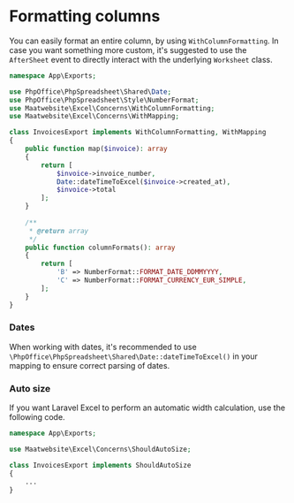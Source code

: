 # Formatting columns

You can easily format an entire column, by using `WithColumnFormatting`.
In case you want something more custom, it's suggested to use the `AfterSheet` event to directly interact with the underlying `Worksheet` class.

```php
namespace App\Exports;

use PhpOffice\PhpSpreadsheet\Shared\Date;
use PhpOffice\PhpSpreadsheet\Style\NumberFormat;
use Maatwebsite\Excel\Concerns\WithColumnFormatting;
use Maatwebsite\Excel\Concerns\WithMapping;

class InvoicesExport implements WithColumnFormatting, WithMapping
{
    public function map($invoice): array
    {
        return [
            $invoice->invoice_number,
            Date::dateTimeToExcel($invoice->created_at),
            $invoice->total
        ];
    }
    
    /**
     * @return array
     */
    public function columnFormats(): array
    {
        return [
            'B' => NumberFormat::FORMAT_DATE_DDMMYYYY,
            'C' => NumberFormat::FORMAT_CURRENCY_EUR_SIMPLE,
        ];
    }
}
```

### Dates

When working with dates, it's recommended to use `\PhpOffice\PhpSpreadsheet\Shared\Date::dateTimeToExcel()` in your mapping
to ensure correct parsing of dates.

### Auto size

If you want Laravel Excel to perform an automatic width calculation, use the following code. 

```php
namespace App\Exports;

use Maatwebsite\Excel\Concerns\ShouldAutoSize;

class InvoicesExport implements ShouldAutoSize
{
    ...
}
```
